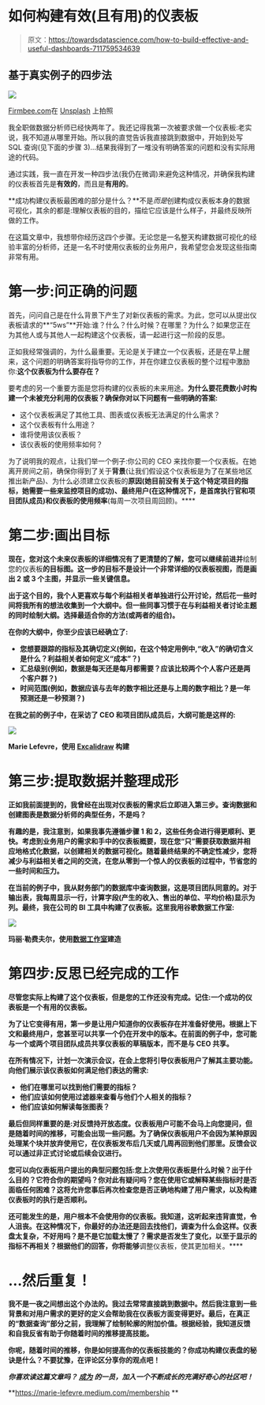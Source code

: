 # 如何构建有效(且有用)的仪表板

> 原文：<https://towardsdatascience.com/how-to-build-effective-and-useful-dashboards-711759534639>

## 基于真实例子的四步法

![](img/7bc17eee805c2c4281ac65c0df20fd6b.png)

[Firmbee.com](https://unsplash.com/@firmbee?utm_source=unsplash&utm_medium=referral&utm_content=creditCopyText)在 [Unsplash](https://unsplash.com/?utm_source=unsplash&utm_medium=referral&utm_content=creditCopyText) 上拍照

我全职做数据分析师已经快两年了。我还记得我第一次被要求做一个仪表板:老实说，我不知道从哪里开始。所以我的直觉告诉我直接跳到数据中，开始到处写 SQL 查询(见下面的步骤 3)…结果我得到了一堆没有明确答案的问题和没有实际用途的代码。

通过实践，我一直在开发一种四步法(我仍在微调)来避免这种情况，并确保我构建的仪表板首先是**有效的**，而且是**有用的**。

**成功构建仪表板最困难的部分是什么？**不是*而是*创建构成仪表板本身的数据可视化，其余的都是:理解仪表板的目的，描绘它应该是什么样子，并最终反映所做的工作。

在这篇文章中，我想带你经历这四个步骤。无论您是一名整天构建数据可视化的经验丰富的分析师，还是一名不时使用仪表板的业务用户，我希望您会发现这些指南非常有用。

# 第一步:问正确的问题

首先，问问自己是在什么背景下产生了对新仪表板的需求。为此，您可以从提出仪表板请求的**“5ws”**开始:谁？什么？什么时候？在哪里？为什么？如果您正在为其他人或与其他人一起构建这个仪表板，请一起进行这一阶段的反思。

正如我经常强调的，为什么最重要。无论是关于建立一个仪表板，还是在早上醒来，这个问题的明确答案将指导你的工作，并在你建立仪表板的整个过程中激励你:**这个仪表板为什么要存在？**

要考虑的另一个重要方面是您将构建的仪表板的未来用途。**为什么要花费数小时构建一个未被充分利用的仪表板？确保你对以下问题有一些明确的答案:**

*   这个仪表板满足了其他工具、图表或仪表板无法满足的什么需求？
*   这个仪表板有什么用途？
*   谁将使用该仪表板？
*   该仪表板的使用频率如何？

为了说明我的观点，让我们举一个例子:你公司的 CEO 来找你要一个仪表板。在她离开房间之前，确保你得到了关于**背景**(让我们假设这个仪表板是为了在某些地区推出新产品)、为什么必须建立仪表板的**原因(她目前没有关于这个特定项目的指标，她需要一些来监控项目的成功)、**最终用户**(在这种情况下，是首席执行官和项目团队成员)和仪表板的使用频率**(每周一次项目周回顾)。****

# **第二步:画出目标**

**现在，您对这个未来仪表板的详细情况有了更清楚的了解，您可以继续前进并**绘制您的仪表板**的目标图。这一步的目标不是设计一个非常详细的仪表板视图，而是画出 2 或 3 个主图，并显示一些关键信息。**

**出于这个目的，我个人更喜欢与每个利益相关者单独进行公开讨论，然后花一些时间将我所有的想法收集到一个大纲中。但一些同事习惯于在与利益相关者讨论主题的同时绘制大纲。选择最适合你的方法(或两者的组合)。**

**在你的大纲中，你至少应该已经确立了:**

*   ****您想要跟踪的指标及其确切定义**(例如，在这个特定用例中,“收入”的确切含义是什么？利益相关者如何定义“成本”？)**
*   ****汇总级别**(例如，数据是每天还是每月都需要？应该比较两个个人客户还是两个客户群？)**
*   ****时间范围**(例如，数据应该与去年的数字相比还是与上周的数字相比？是一年预测还是一秒预测？)**

**在我之前的例子中，在采访了 CEO 和项目团队成员后，大纲可能是这样的:**

**![](img/1636d5adc64d2f710ce79770bd58e9d4.png)**

**Marie Lefevre，使用 [Excalidraw](https://draw.moyu.io/) 构建**

# **第三步:提取数据并整理成形**

**正如我前面提到的，我曾经在出现对仪表板的需求后立即进入第三步。查询数据和创建图表是数据分析师的典型任务，不是吗？**

**有趣的是，我注意到，如果我事先遵循步骤 1 和 2，这些任务会进行得更顺利、更快。**考虑到业务用户的需求和手中的仪表板概要**，现在您“只”需要获取数据并相应地格式化数据，以创建相关的数据可视化。随着最终结果的不确定性减少，您将减少与利益相关者之间的交流，在您从零到一个惊人的仪表板的过程中，节省您的一些时间和压力。**

**在当前的例子中，我从财务部门的数据库中查询数据，这是项目团队同意的。对于输出表，我每周显示一行，计算字段(产生的收入、售出的单位、平均价格)显示为列。最终，我在公司的 BI 工具中构建了仪表板。这里我用谷歌数据工作室:**

**![](img/1dce049676d3495a6ce69f09307f68e9.png)**

**玛丽·勒费夫尔，使用[数据工作室](https://datastudio.google.com/)建造**

# **第四步:反思已经完成的工作**

**尽管您实际上构建了这个仪表板，但是您的工作还没有完成。记住:**一个成功的仪表板是一个有用的仪表板。****

**为了让它变得有用，第一步是让用户知道你的仪表板存在并准备好使用。根据上下文和最终用户，您甚至可以共享一个仍在开发中的版本。在前面的例子中，您可能与一个或两个项目团队成员共享仪表板的草稿版本，而不是与 CEO 共享。**

**在所有情况下，**计划一次演示会议**，在会上您将引导仪表板用户了解其主要功能。向他们展示该仪表板如何满足他们表达的需求:**

*   **他们在哪里可以找到他们需要的指标？**
*   **他们应该如何使用过滤器来查看与他们个人相关的指标？**
*   **他们应该如何解读每张图表？**

**最后但同样重要的是:**对反馈**持开放态度。仪表板用户可能不会马上向您提问，但是随着时间的推移，可能会出现一些问题。为了确保仪表板用户不会因为某种原因处理某个块并放弃使用它，**在仪表板发布后几天或几周再回到他们那里**。反馈会议可以通过非正式讨论或后续会议进行。**

**您可以向仪表板用户提出的典型问题包括:您上次使用仪表板是什么时候？出于什么目的？它符合你的期望吗？你对此有疑问吗？您在使用它或解释某些指标时是否面临任何困难？这将允许您事后再次检查您是否正确地构建了用户需求，以及构建仪表板时的执行是否顺利。**

**还可能发生的是，用户根本不会使用你的仪表板。我知道，这听起来违背直觉，令人沮丧。在这种情况下，你最好的办法还是回去找他们，调查为什么会这样。仪表盘太复杂，不好用吗？是不是它加载太慢了？需求是否发生了变化，以至于显示的指标不再相关？根据他们的回答，你将能够**调整仪表板，使其更加相关。****

# **…然后重复！**

**我不是一夜之间想出这个办法的。我过去常常直接跳到数据中。然后我注意到一些背景和对用户需求的更好的定义会帮助我在仪表板方面变得更好。最后，在真正的“数据查询”部分之前，我理解了绘制轮廓的附加价值。根据经验，我知道反馈和自我反省有助于你随着时间的推移提高技能。**

**你呢，随着时间的推移，你是如何提高你的仪表板技能的？你成功构建仪表盘的秘诀是什么？不要犹豫，在评论区分享你的观点吧！**

***你喜欢读这篇文章吗？* [*成为*](https://marie-lefevre.medium.com/membership) *的一员，加入一个不断成长的充满好奇心的社区吧！***

**<https://marie-lefevre.medium.com/membership> **